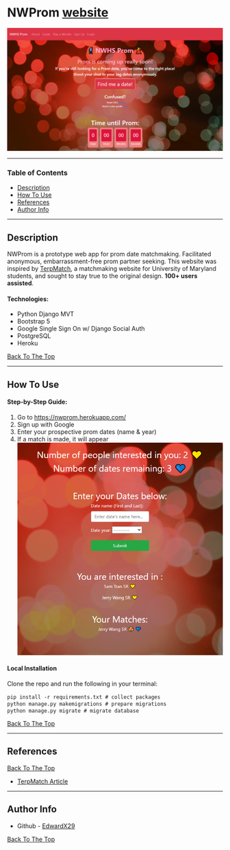 # NWProm [website](https://nwprom.herokuapp.com)

![Project Image](./nwprom1.png)

---
### Table of Contents

- [Description](#description)
- [How To Use](#how-to-use)
- [References](#references)
- [Author Info](#author-info)

---

## Description

NWProm is a prototype web app for prom date matchmaking. Facilitated anonymous, embarrassment-free prom partner seeking. This website was inspired by [TerpMatch](https://dbknews.com/2019/12/06/umd-terpmatch-dating-website-anonymous/), a matchmaking website for University of Maryland students, and sought to stay true to the original design. **100+ users assisted**.

#### Technologies:

- Python Django MVT
- Bootstrap 5
- Google Single Sign On w/ Django Social Auth
- PostgreSQL
- Heroku

[Back To The Top](#nwprom-website)

---

## How To Use

#### Step-by-Step Guide:
  1. Go to https://nwprom.herokuapp.com/
  2. Sign up with Google
  3. Enter your prospective prom dates (name & year)
  4. If a match is made, it will appear
  ![Match Image](./nwpromMatch.png)


#### Local Installation 
Clone the repo and run the following in your terminal:
```shell
pip install -r requirements.txt # collect packages
python manage.py makemigrations # prepare migrations
python manage.py migrate # migrate database
```



[Back To The Top](#nwprom-website)

---

## References
[Back To The Top](#nwprom-website)
- [TerpMatch Article](https://dbknews.com/2019/12/06/umd-terpmatch-dating-website-anonymous/)
---

## Author Info

- Github - [EdwardX29](https://github.com/edwardx29)

[Back To The Top](#nwprom-website)